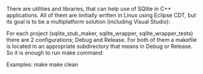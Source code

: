 There are utilities and libraries, that can help use of SQlite in C++ applications. All of them are iinitially written in Linux using Eclipse CDT, but its goal is to be a multiplatform solution (including Visual Studio):

For each project (sqlite_stub_maker, sqlite_wrapper, sqlite_wrapper_tests) there are 2 configurations; Debug and Release.
For both of them a makefile is located in an appropriate subdirectory that means in Debug or Release. So it is enough to run make command:

Examples:
	make
	make clean


